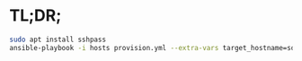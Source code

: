 TL;DR;
======

```bash
sudo apt install sshpass
ansible-playbook -i hosts provision.yml --extra-vars target_hostname=some-name
```


